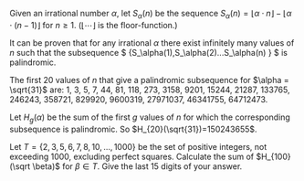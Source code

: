 Given an irrational number $\alpha$, let $S_\alpha(n)$ be the sequence $S_\alpha(n)=\lfloor {\alpha \cdot n} \rfloor - \lfloor {\alpha \cdot (n-1)} \rfloor$ for $n \ge 1$. 
($\lfloor \cdots \rfloor$ is the floor-function.)


It can be proven that for any irrational $\alpha$ there exist infinitely many values of $n$ such that the subsequence $ \{S_\alpha(1),S_\alpha(2)...S_\alpha(n) \} $ is palindromic.

The first $20$ values of $n$ that give a palindromic subsequence for $\alpha = \sqrt{31}$ are:
$1$, $3$, $5$, $7$, $44$, $81$, $118$, $273$, $3158$, $9201$, $15244$, $21287$, $133765$, $246243$, $358721$, $829920$, $9600319$, $27971037$, $46341755$, $64712473$.

Let $H_g(\alpha)$ be the sum of the first $g$ values of $n$  for which the corresponding subsequence is palindromic.
So $H_{20}(\sqrt{31})=150243655$.

Let $T=\{2,3,5,6,7,8,10,\dots,1000\}$ be the set of positive integers, not exceeding $1000$, excluding perfect squares.
Calculate the sum of $H_{100}(\sqrt \beta)$ for  $\beta \in T$. Give the last $15$ digits of your answer.